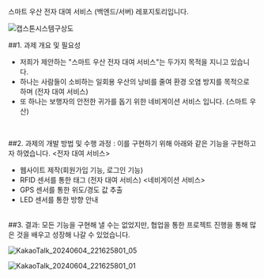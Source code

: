 스마트 우산 전자 대여 서비스 (백엔드/서버) 레포지토리입니다. 

![캡스톤시스템구상도](https://github.com/adorahelen/pythonProject/assets/127845112/cca9b478-93fb-4147-ada4-18d4146702b5)

##1. 과제 개요 및 필요성
- 저희가 제안하는 "스마트 우산 전자 대여 서비스"는 두가지 목적을 지니고 있습니다.
- 하나는 사람들이 소비하는 일회용 우산의 낭비를 줄여 환경 오염 방지를 목적으로 하며 (전자 대여 서비스)
- 또 하나는 보행자의 안전한 귀가를 돕기 위한 네비게이션 서비스 입니다. (스마트 우산)

</div>
</br>

##2. 과제의 개발 방법 및 수행 과정 :
이를 구현하기 위해 아래와 같은 기능을 구현하고자 하였습니다.
<전자 대여 서비스> 
- 웹사이트 제작(회원가입 기능, 로그인 기능)
- RFID 센서를 통한 태그 (전자 대여 서비스)
<네비게이션 서비스>
- GPS 센서를 통한 위도/경도 값 추출
- LED 센서를 통한 방향 안내

  
</div>
</br>
##3. 결과:
모든 기능을 구현해 낼 수는 없었지만, 협업을 통한 프로젝트 진행을 통해
많은 것을 배우고 성장해 나갈 수 있었습니다.

![KakaoTalk_20240604_221625801_05](https://github.com/adorahelen/pythonProject/assets/127845112/a0465767-f693-4e71-b64b-22973dfaec69)


![KakaoTalk_20240604_221625801_01](https://github.com/adorahelen/pythonProject/assets/127845112/d037c133-0811-4c22-bad7-397b1c818d19)


